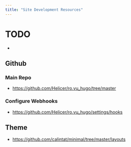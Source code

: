 ```yaml
---
title: "Site Development Resources"
---
```


# TODO
- 



## Github
### Main Repo
- https://github.com/Helicer/ro.vu_hugo/tree/master

### Configure Webhooks
- https://github.com/Helicer/ro.vu_hugo/settings/hooks

## Theme
- https://github.com/calintat/minimal/tree/master/layouts

